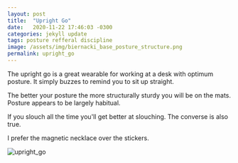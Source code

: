 ```yaml
---
layout: post
title:  "Upright Go"
date:   2020-11-22 17:46:03 -0300
categories: jekyll update
tags: posture refferal discipline
image: /assets/img/biernacki_base_posture_structure.png
permalink: upright_go
---
```


The upright go is a great wearable for working at a desk with optimum posture.
It simply buzzes to remind you to sit up straight.

The better your posture the more structurally sturdy you will be on the mats.
Posture appears to be largely habitual.

If you slouch all the time you'll get better at slouching.
The converse is also true.

I prefer the magnetic necklace over the stickers.

<div class="col my-auto">

   <img class="img-fluid" src="https://live.staticflickr.com/65535/50874725383_b770e484e3_k.jpg" alt='upright_go'>

</div>
